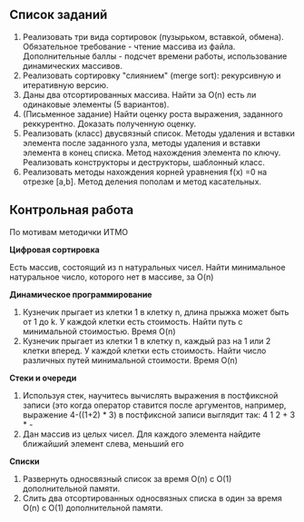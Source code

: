 ## Список заданий
1. Реализовать три вида сортировок (пузырьком, вставкой, обмена). Обязательное требование - чтение массива из файла.  Дополнительные баллы - подсчет времени работы, использование динамических массивов. 
2. Реализовать сортировку "слиянием" (merge sort): рекурсивную и итеративную версию.
3. Даны два отсортированных массива. Найти за O(n) есть ли одинаковые элементы (5 вариантов).
4. (Письменное задание) Найти оценку роста выражения, заданного реккурентно. Доказать полученную оценку.
5. Реализовать (класс) двусвязный список. Методы удаления и вставки элемента после заданного узла, методы удаления и вставки элемента в конец списка. Метод нахождения элемента по ключу. Реализовать конструкторы и деструкторы, шаблонный класс. 
6. Реализовать методы нахождения корней уравнения f(x) =0 на отрезке [a,b]. Метод деления пополам и метод касательных. 



## Контрольная работа 

По мотивам методички ИТМО 

**Цифровая сортировка**

Есть массив, состоящий из n натуральных чисел. Найти минимальное натуральное число, которого нет в массиве, за O(n)

**Динамическое программирование**

1. Кузнечик прыгает из клетки 1 в клетку n, длина прыжка может быть от 1 до k. У каждой клетки есть стоимость. Найти путь с минимальной стоимостью. Время O(n)
2. Кузнечик прыгает из клетки 1 в клетку n, каждый раз на 1 или 2 клетки вперед. У каждой клетки есть стоимость. Найти число различных путей минимальной стоимости. Время O(n)

**Стеки и очереди**

1. Используя стек, научитесь вычислять выражения в постфиксной записи (это когда оператор ставится после аргументов, например, выражение 4-((1+2) * 3) в постфиксной записи выглядит так: 4 1 2 + 3 * -
2.  Дан массив из целых чисел. Для каждого элемента найдите ближайший элемент слева, меньший его

**Списки**

1. Развернуть односвязный список за время O(n) с O(1) дополнительной памяти. 
2. Слить два отсортированных односвязных списка в один за время O(n) с O(1) дополнительной памяти.
